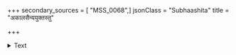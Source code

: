 +++
secondary_sources = [ "MSS_0068",]
jsonClass = "Subhaashita"
title = "अकालसैन्ययुक्तस्तु"

+++

<details><summary>Text</summary>

अकालसैन्ययुक्तस्तु हन्यते कालयोधिना।  
कौशिकेन हतज्योतिर् निशीथ इव वायसः॥
</details>
